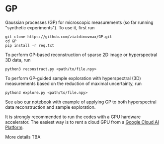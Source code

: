 # GP
Gaussian processes (GP) for microscopic measurements (so far running "synthetic experiments"). To use it, first run

```
git clone https://github.com/ziatdinovmax/GP.git
cd GP
pip install -r req.txt
```

To perform GP-based reconstruction of sparse 2D image or hyperspectral 3D data, run
```
python3 reconstruct.py <path/to/file.npy>
```

To perform GP-guided sample exploration with hyperspectral (3D) measurements based on the reduction of maximal uncertainty, run 
```
python3 explore.py <path/to/file.npy>
```

See also [our notebook](https://colab.research.google.com/github/ziatdinovmax/GP/blob/master/notebooks/GP_BEPFM.ipynb) with example of applying GP to both hyperspectral data reconstruction and sample exploration.

It is strongly recommended to run the codes with a GPU hardware accelerator. The easiest way is to rent a cloud GPU from a [Google Cloud AI Platform](https://cloud.google.com/ai-platform/).

More details TBA
